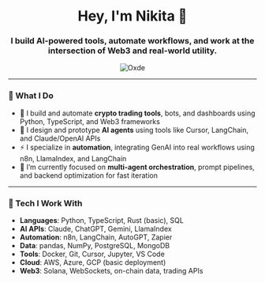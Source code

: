 <h1 align="center">Hey, I'm Nikita 👋</h1>
<h3 align="center">I build AI-powered tools, automate workflows, and work at the intersection of Web3 and real-world utility.</h3>

<p align="center">
  <img src="https://komarev.com/ghpvc/?username=Oxde&label=Profile%20views&color=0e75b6&style=flat" alt="Oxde" />
</p>

---

### 🚀 What I Do

- 🔧 I build and automate **crypto trading tools**, bots, and dashboards using Python, TypeScript, and Web3 frameworks  
- 🤖 I design and prototype **AI agents** using tools like Cursor, LangChain, and Claude/OpenAI APIs  
- ⚡ I specialize in **automation**, integrating GenAI into real workflows using n8n, LlamaIndex, and LangChain  
- 🧠 I’m currently focused on **multi-agent orchestration**, prompt pipelines, and backend optimization for fast iteration

---

### 🧰 Tech I Work With

- **Languages**: Python, TypeScript, Rust (basic), SQL  
- **AI APIs**: Claude, ChatGPT, Gemini, LlamaIndex  
- **Automation**: n8n, LangChain, AutoGPT, Zapier  
- **Data**: pandas, NumPy, PostgreSQL, MongoDB  
- **Tools**: Docker, Git, Cursor, Jupyter, VS Code  
- **Cloud**: AWS, Azure, GCP (basic deployment)  
- **Web3**: Solana, WebSockets, on-chain data, trading APIs
